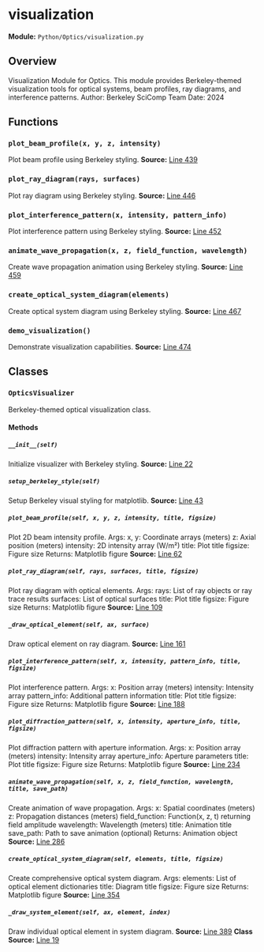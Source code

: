 # visualization
**Module:** `Python/Optics/visualization.py`
## Overview
Visualization Module for Optics.
This module provides Berkeley-themed visualization tools for optical systems,
beam profiles, ray diagrams, and interference patterns.
Author: Berkeley SciComp Team
Date: 2024
## Functions
### `plot_beam_profile(x, y, z, intensity)`
Plot beam profile using Berkeley styling.
**Source:** [Line 439](Python/Optics/visualization.py#L439)
### `plot_ray_diagram(rays, surfaces)`
Plot ray diagram using Berkeley styling.
**Source:** [Line 446](Python/Optics/visualization.py#L446)
### `plot_interference_pattern(x, intensity, pattern_info)`
Plot interference pattern using Berkeley styling.
**Source:** [Line 452](Python/Optics/visualization.py#L452)
### `animate_wave_propagation(x, z, field_function, wavelength)`
Create wave propagation animation using Berkeley styling.
**Source:** [Line 459](Python/Optics/visualization.py#L459)
### `create_optical_system_diagram(elements)`
Create optical system diagram using Berkeley styling.
**Source:** [Line 467](Python/Optics/visualization.py#L467)
### `demo_visualization()`
Demonstrate visualization capabilities.
**Source:** [Line 474](Python/Optics/visualization.py#L474)
## Classes
### `OpticsVisualizer`
Berkeley-themed optical visualization class.
#### Methods
##### `__init__(self)`
Initialize visualizer with Berkeley styling.
**Source:** [Line 22](Python/Optics/visualization.py#L22)
##### `setup_berkeley_style(self)`
Setup Berkeley visual styling for matplotlib.
**Source:** [Line 43](Python/Optics/visualization.py#L43)
##### `plot_beam_profile(self, x, y, z, intensity, title, figsize)`
Plot 2D beam intensity profile.
Args:
x, y: Coordinate arrays (meters)
z: Axial position (meters)
intensity: 2D intensity array (W/m²)
title: Plot title
figsize: Figure size
Returns:
Matplotlib figure
**Source:** [Line 62](Python/Optics/visualization.py#L62)
##### `plot_ray_diagram(self, rays, surfaces, title, figsize)`
Plot ray diagram with optical elements.
Args:
rays: List of ray objects or ray trace results
surfaces: List of optical surfaces
title: Plot title
figsize: Figure size
Returns:
Matplotlib figure
**Source:** [Line 109](Python/Optics/visualization.py#L109)
##### `_draw_optical_element(self, ax, surface)`
Draw optical element on ray diagram.
**Source:** [Line 161](Python/Optics/visualization.py#L161)
##### `plot_interference_pattern(self, x, intensity, pattern_info, title, figsize)`
Plot interference pattern.
Args:
x: Position array (meters)
intensity: Intensity array
pattern_info: Additional pattern information
title: Plot title
figsize: Figure size
Returns:
Matplotlib figure
**Source:** [Line 188](Python/Optics/visualization.py#L188)
##### `plot_diffraction_pattern(self, x, intensity, aperture_info, title, figsize)`
Plot diffraction pattern with aperture information.
Args:
x: Position array (meters)
intensity: Intensity array
aperture_info: Aperture parameters
title: Plot title
figsize: Figure size
Returns:
Matplotlib figure
**Source:** [Line 234](Python/Optics/visualization.py#L234)
##### `animate_wave_propagation(self, x, z, field_function, wavelength, title, save_path)`
Create animation of wave propagation.
Args:
x: Spatial coordinates (meters)
z: Propagation distances (meters)
field_function: Function(x, z, t) returning field amplitude
wavelength: Wavelength (meters)
title: Animation title
save_path: Path to save animation (optional)
Returns:
Animation object
**Source:** [Line 286](Python/Optics/visualization.py#L286)
##### `create_optical_system_diagram(self, elements, title, figsize)`
Create comprehensive optical system diagram.
Args:
elements: List of optical element dictionaries
title: Diagram title
figsize: Figure size
Returns:
Matplotlib figure
**Source:** [Line 354](Python/Optics/visualization.py#L354)
##### `_draw_system_element(self, ax, element, index)`
Draw individual optical element in system diagram.
**Source:** [Line 389](Python/Optics/visualization.py#L389)
**Class Source:** [Line 19](Python/Optics/visualization.py#L19)
